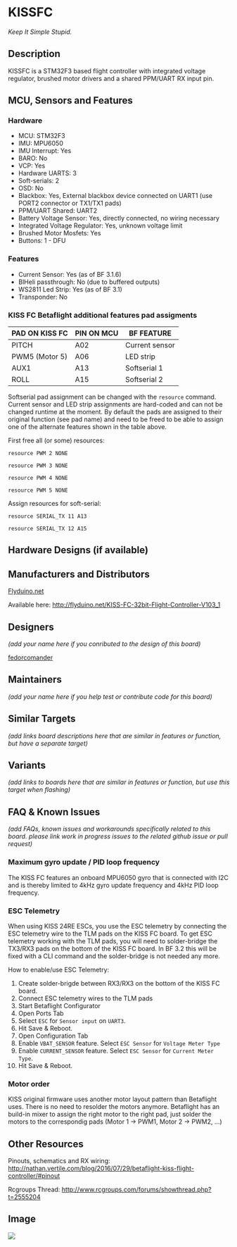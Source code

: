 # KISSFC

_Keep It Simple Stupid._

## Description

KISSFC is a STM32F3 based flight controller with integrated voltage regulator, brushed motor drivers and a shared PPM/UART RX input pin.

## MCU, Sensors and Features

### Hardware

  - MCU: STM32F3
  - IMU: MPU6050
  - IMU Interrupt: Yes
  - BARO: No
  - VCP: Yes
  - Hardware UARTS: 3
  - Soft-serials: 2
  - OSD: No
  - Blackbox: Yes, External blackbox device connected on UART1 (use PORT2 connector or TX1/TX1 pads) 
  - PPM/UART Shared: UART2
  - Battery Voltage Sensor: Yes, directly connected, no wiring necessary
  - Integrated Voltage Regulator: Yes, unknown voltage limit
  - Brushed Motor Mosfets: Yes
  - Buttons: 1 - DFU

### Features
  - Current Sensor: Yes (as of BF 3.1.6)
  - BlHeli passthrough: No (due to buffered outputs)
  - WS2811 Led Strip: Yes (as of BF 3.1)
  - Transponder: No

### KISS FC Betaflight additional features pad assigments

PAD ON KISS FC|PIN ON MCU|BF FEATURE
---|---|--------
PITCH|A02|Current sensor
PWM5 (Motor 5)|A06|LED strip
AUX1|A13|Softserial 1
ROLL|A15|Softserial 2

Softserial pad assignment can be changed with the `resource` command. Current sensor and LED strip assignments are hard-coded and can not be changed runtime at the moment.
By default the pads are assigned to their original function (see pad name) and need to be freed to be able to assign one of the alternate features shown in the table above.

First free all (or some) resources:

`resource PWM 2 NONE`

`resource PWM 3 NONE`

`resource PWM 4 NONE`

`resource PWM 5 NONE`

Assign resources for soft-serial:

`resource SERIAL_TX 11 A13`

`resource SERIAL_TX 12 A15`

## Hardware Designs (if available)

## Manufacturers and Distributors

[Flyduino.net](https://flyduino.net)

Available here: http://flyduino.net/KISS-FC-32bit-Flight-Controller-V103_1

## Designers
_(add your name here if you conributed to the design of this board)_

[fedorcomander](https://github.com/fedorcomander)

## Maintainers
_(add your name here if you help test or contribute code for this board)_

## Similar Targets
_(add links board descriptions here that are similar in features or function, but have a separate target)_

## Variants
_(add links to boards here that are similar in features or function, but use this target when flashing)_

## FAQ & Known Issues
_(add FAQs, known issues and workarounds specifically related to this board. please link work in progress issues to the related github issue or pull request)_

### Maximum gyro update / PID loop frequency
The KISS FC features an onboard MPU6050 gyro that is connected with I2C and is thereby limited to 4kHz gyro update frequency and 4kHz PID loop frequency.

### ESC Telemetry
When using KISS 24RE ESCs, you use the ESC telemetry by connecting the ESC telemetry wire to the TLM pads on the KISS FC board.
To get ESC telemetry working with the TLM pads, you will need to solder-bridge the TX3/RX3 pads on the bottom of the KISS FC board. In BF 3.2 this will be fixed with a CLI command and the solder-bridge is not needed any more.

How to enable/use ESC Telemetry:
1. Create solder-brigde between RX3/RX3 on the bottom of the KISS FC board.
2. Connect ESC telemetry wires to the TLM pads
3. Start Betaflight Configurator
4. Open Ports Tab
5. Select `ESC` for `Sensor input` on `UART3`. 
6. Hit Save & Reboot.
7. Open Configuration Tab
8. Enable `VBAT_SENSOR` feature. Select `ESC Sensor` for `Voltage Meter Type`
9. Enable `CURRENT_SENSOR` feature. Select `ESC Sensor` for `Current Meter Type`. 
10. Hit Save & Reboot. 

### Motor order
KISS original firmware uses another motor layout pattern than Betaflight uses. There is no need to resolder the motors anymore. Betaflight has an build-in mixer to assign the right motor to the right pad, just solder the motors to the correspondig pads (Motor 1 -> PWM1, Motor 2 -> PWM2, ...)

## Other Resources

Pinouts, schematics and RX wiring: http://nathan.vertile.com/blog/2016/07/29/betaflight-kiss-flight-controller/#pinout

Rcgroups Thread: http://www.rcgroups.com/forums/showthread.php?t=2555204

## Image

![](http://flyduino.net/bilder/produkte/gross/KISS-FC-32bit-Flight-Controller-V103.jpg)